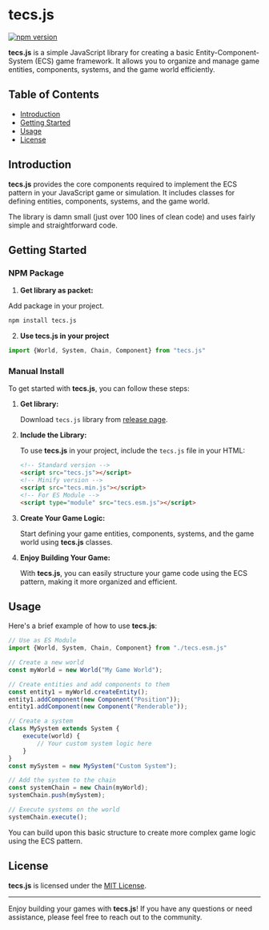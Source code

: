 # tecs.js

[![npm version](https://badge.fury.io/js/tecs.js.svg)](https://www.npmjs.com/package/tecs.js)

**tecs.js** is a simple JavaScript library for creating a basic Entity-Component-System (ECS) game framework. It allows you to organize and manage game entities, components, systems, and the game world efficiently.

## Table of Contents

- [Introduction](#introduction)
- [Getting Started](#getting-started)
- [Usage](#usage)
- [License](#license)

## Introduction
**tecs.js** provides the core components required to implement the ECS pattern in your JavaScript game or simulation. It includes classes for defining entities, components, systems, and the game world.

The library is damn small (just over 100 lines of clean code) and uses fairly simple and straightforward code.

## Getting Started

### NPM Package

1. **Get library as packet:**

Add package in your project. 
```bash
npm install tecs.js
```

2. **Use tecs.js in your project**

```js
import {World, System, Chain, Component} from "tecs.js"
```

### Manual Install

To get started with **tecs.js**, you can follow these steps:

1. **Get library:**

   Download `tecs.js` library from [release page](https://github.com/Timofffee/tecs.js/releases).

2. **Include the Library:**

   To use **tecs.js** in your project, include the `tecs.js` file in your HTML:

   ```html
   <!-- Standard version -->
   <script src="tecs.js"></script>
   <!-- Minify version -->
   <script src="tecs.min.js"></script>
   <!-- For ES Module -->
   <script type="module" src="tecs.esm.js"></script>
   ```

3. **Create Your Game Logic:**

   Start defining your game entities, components, systems, and the game world using **tecs.js** classes.

4. **Enjoy Building Your Game:**

   With **tecs.js**, you can easily structure your game code using the ECS pattern, making it more organized and efficient.

## Usage

Here's a brief example of how to use **tecs.js**:

```javascript
// Use as ES Module
import {World, System, Chain, Component} from "./tecs.esm.js"

// Create a new world
const myWorld = new World("My Game World");

// Create entities and add components to them
const entity1 = myWorld.createEntity();
entity1.addComponent(new Component("Position"));
entity1.addComponent(new Component("Renderable"));

// Create a system
class MySystem extends System {
    execute(world) {
        // Your custom system logic here
    }
}
const mySystem = new MySystem("Custom System");

// Add the system to the chain
const systemChain = new Chain(myWorld);
systemChain.push(mySystem);

// Execute systems on the world
systemChain.execute();
```

You can build upon this basic structure to create more complex game logic using the ECS pattern.


## License

**tecs.js** is licensed under the [MIT License](LICENSE).

---

Enjoy building your games with **tecs.js**! If you have any questions or need assistance, please feel free to reach out to the community.